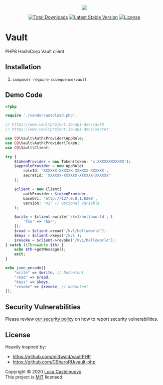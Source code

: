 <p align="center"><a href="https://github.com/CubeQuence/vault"><img src="https://rawcdn.githack.com/CubeQuence/CubeQuence/855a8fe836989ca40c4e50a889362975eab9ac43/public/assets/images/banner.png"></a></p>

<p align="center">
<a href="https://packagist.org/packages/cubequence/vault"><img src="https://poser.pugx.org/cubequence/vault/d/total.svg" alt="Total Downloads"></a>
<a href="https://packagist.org/packages/cubequence/vault"><img src="https://poser.pugx.org/cubequence/vault/v/stable.svg" alt="Latest Stable Version"></a>
<a href="https://packagist.org/packages/cubequence/vault"><img src="https://poser.pugx.org/cubequence/vault/license.svg" alt="License"></a>
</p>

# Vault

PHP8 HashiCorp Vault client

## Installation

1. `composer require cubequence/vault`

## Demo Code
```php
<?php

require './vendor/autoload.php';

// https://www.vaultproject.io/api-docs/auth
// https://www.vaultproject.io/api-docs/secret

use CQ\Vault\Auth\Provider\AppRole;
use CQ\Vault\Auth\Provider\Token;
use CQ\Vault\Client;

try {
    $tokenProvider = new Token(token: 's.XXXXXXXXXXXX');
    $approleProvider = new AppRole(
        roleId: 'XXXXXX-XXXXXX-XXXXXX-XXXXXX',
        secretId: 'XXXXXX-XXXXXX-XXXXXX-XXXXXX'
    );

    $client = new Client(
        authProvider: $tokenProvider,
        baseUri: 'http://127.0.0.1:8200',
        version: 'v1' // Optional variable
    );

    $write = $client->write('/kv1/helloworld', [
        'foo' => 'bar',
    ]);
    $read = $client->read('/kv1/helloworld');
    $keys = $client->keys('/kv1');
    $revoke = $client->revoke('/kv1/helloworld');
} catch (\Throwable $th) {
    echo $th->getMessage();
    exit;
}

echo json_encode([
    "write" => $write, // NoContent
    "read" => $read,
    "keys" => $keys,
    "revoke" => $revoke, // NoContent
]);
```

## Security Vulnerabilities

Please review [our security policy](https://github.com/CubeQuence/vault/security/policy) on how to report security vulnerabilities.

## License

Heavily inspired by:
- https://github.com/mittwald/vaultPHP
- https://github.com/CSharpRU/vault-php

Copyright © 2020 [Luca Castelnuovo](https://github.com/Luca-Castelnuovo). <br />
This project is [MIT](LICENSE.md) licensed.

